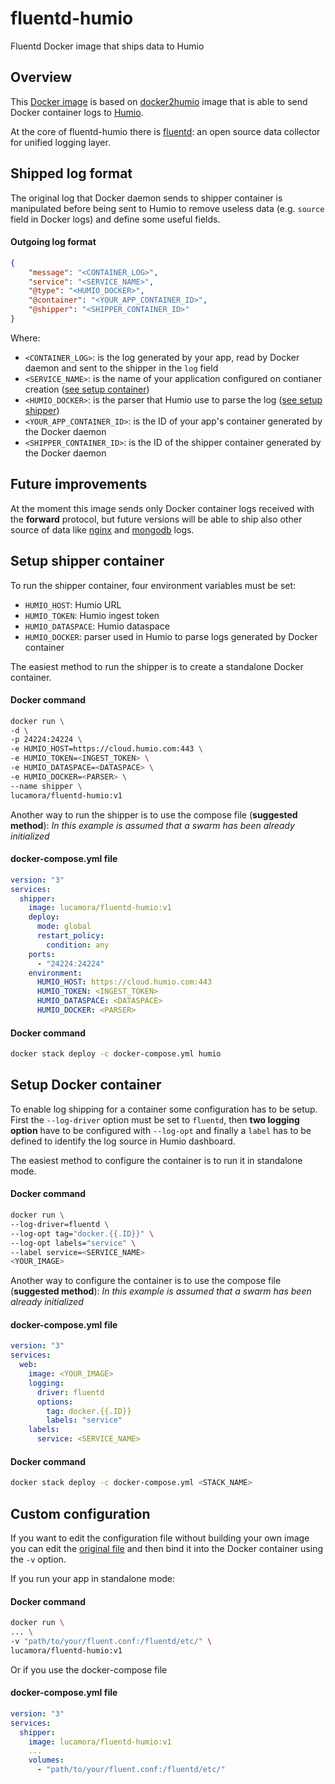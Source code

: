# fluentd-humio
Fluentd Docker image that ships data to Humio

## Overview
This [Docker image](https://hub.docker.com/r/lucamora/fluentd-humio/) is based on [docker2humio](https://github.com/pmech/docker2humio) image that is able to send Docker container logs to [Humio](https://www.humio.com).

At the core of fluentd-humio there is [fluentd](https://www.fluentd.org): an open source data collector for unified logging layer.

## Shipped log format
The original log that Docker daemon sends to shipper container is manipulated before being sent to Humio to remove useless data (e.g. `source` field in Docker logs) and define some useful fields.

#### Outgoing log format
```json
{
	"message": "<CONTAINER_LOG>",
	"service": "<SERVICE_NAME>",
	"@type": "<HUMIO_DOCKER>",
	"@container": "<YOUR_APP_CONTAINER_ID>",
	"@shipper": "<SHIPPER_CONTAINER_ID>"
}
```
Where:
- `<CONTAINER_LOG>`: is the log generated by your app, read by Docker daemon and sent to the shipper in the `log` field
- `<SERVICE_NAME>`: is the name of your application configured on contianer creation ([see setup container](#setup-docker-container))
- `<HUMIO_DOCKER>`: is the parser that Humio use to parse the log ([see setup shipper](#setup-shipper-container))
- `<YOUR_APP_CONTAINER_ID>`: is the ID of your app's container generated by the Docker daemon
- `<SHIPPER_CONTAINER_ID>`: is the ID of the shipper container generated by the Docker daemon

## Future improvements
At the moment this image sends only Docker container logs received with the **forward** protocol, but future versions will be able to ship also other source of data like [nginx](http://nginx.org) and [mongodb](https://www.mongodb.com) logs.

## Setup shipper container
To run the shipper container, four environment variables must be set:
- `HUMIO_HOST`: Humio URL
- `HUMIO_TOKEN`: Humio ingest token
- `HUMIO_DATASPACE`: Humio dataspace
- `HUMIO_DOCKER`: parser used in Humio to parse logs generated by Docker container

The easiest method to run the shipper is to create a standalone Docker container.

#### Docker command
```bash
docker run \
-d \
-p 24224:24224 \
-e HUMIO_HOST=https://cloud.humio.com:443 \
-e HUMIO_TOKEN=<INGEST_TOKEN> \
-e HUMIO_DATASPACE=<DATASPACE> \
-e HUMIO_DOCKER=<PARSER> \
--name shipper \
lucamora/fluentd-humio:v1
```

Another way to run the shipper is to use the compose file (**suggested method**):
*In this example is assumed that a swarm has been already initialized*

#### docker-compose.yml file
```yaml
version: "3"
services:
  shipper:
    image: lucamora/fluentd-humio:v1
    deploy:
      mode: global
      restart_policy:
        condition: any
    ports:
      - "24224:24224"
    environment:
      HUMIO_HOST: https://cloud.humio.com:443
      HUMIO_TOKEN: <INGEST_TOKEN>
      HUMIO_DATASPACE: <DATASPACE>
      HUMIO_DOCKER: <PARSER>
```

#### Docker command
```bash
docker stack deploy -c docker-compose.yml humio
```

## Setup Docker container
To enable log shipping for a container some configuration has to be setup.
First the `--log-driver` option must be set to `fluentd`, then **two logging option** have to be configured with `--log-opt` and finally a `label` has to be defined to identify the log source in Humio dashboard.

The easiest method to configure the container is to run it in standalone mode.

#### Docker command
```bash
docker run \
--log-driver=fluentd \
--log-opt tag="docker.{{.ID}}" \
--log-opt labels="service" \
--label service=<SERVICE_NAME>
<YOUR_IMAGE>
```

Another way to configure the container is to use the compose file (**suggested method**):
*In this example is assumed that a swarm has been already initialized*

#### docker-compose.yml file
```yaml
version: "3"
services:
  web:
    image: <YOUR_IMAGE>
    logging:
      driver: fluentd
      options:
        tag: docker.{{.ID}}
        labels: "service"
    labels:
      service: <SERVICE_NAME>
```

#### Docker command
```bash
docker stack deploy -c docker-compose.yml <STACK_NAME>
```

## Custom configuration
If you want to edit the configuration file without building your own image you can edit the [original file](https://github.com/lucamora/fluentd-humio/blob/master/fluent.conf) and then bind it into the Docker container using the `-v` option.

If you run your app in standalone mode:

#### Docker command
```bash
docker run \
... \
-v "path/to/your/fluent.conf:/fluentd/etc/" \
lucamora/fluentd-humio:v1
```

Or if you use the docker-compose file

#### docker-compose.yml file
```yaml
version: "3"
services:
  shipper:
	image: lucamora/fluentd-humio:v1
	...
    volumes:
      - "path/to/your/fluent.conf:/fluentd/etc/"
```